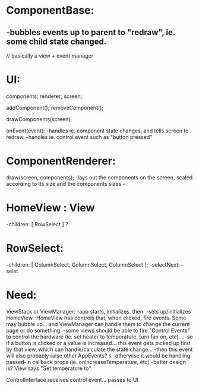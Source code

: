 # ComponentBase:
-bubbles events up to parent to "redraw", ie. some child state changed.
-

// basically a view + event manager
# UI:
components;
renderer;
screen;

addComponent();
removeComponent();

drawComponents(screen);

onEvent(event):
    -handles ie. component state changes, and tells screen to redraw.
    -handles ie. control event such as "button pressed"

# ComponentRenderer:
draw(screen, components);
    -lays out the components on the screen, scaled according to its size and the components sizes
    -



# HomeView : View
-children: [ RowSelect ] ?

# RowSelect:
-children: [ ColumnSelect, ColumnSelect, ColumnSelect ];
-selectNext:
    -selet

# Need:


ViewStack or ViewManager:
-app starts, initializes, then:
    -sets up/initializes HomeView
        -HomeView has controls that, when clicked, fire events. Some may bubble up... and ViewManager can handle them to change the current page or do something.
            -some views should be able to fire "Control Events" to control the hardware (ie. set heater to temperature, turn fan on, etc)...
            -so if a button is clicked or a value is increased... this event gets picked up first by that view, which can handle/calculate the state change...
            -then this event will also probably raise other AppEvents? s
                -otherwise it would be handling passed-in callback props (ie. onIncreaseTemperature, etc)
                -better design is? View says "Set temperature to"


ControlInterface receives control event... passes to UI